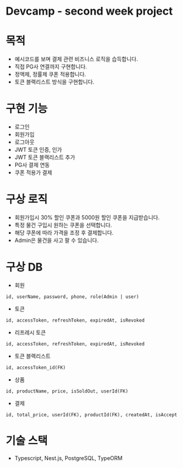 # Devcamp - second week project

# 목적

- 예시코드를 보며 결제 관련 비즈니스 로직을 습득합니다.
- 직접 PG사 연결까지 구현합니다.
- 정액제, 정률제 쿠폰 적용합니다.
- 토큰 블랙리스트 방식을 구현합니다.

# 구현 기능

- 로그인
- 회원가입
- 로그아웃
- JWT 토큰 인증, 인가
- JWT 토큰 블랙리스트 추가
- PG사 결제 연동
- 쿠폰 적용가 결제

# 구상 로직

- 회원가입시 30% 할인 쿠폰과 5000원 할인 쿠폰을 지급받습니다.
- 특정 물건 구입시 원하는 쿠폰을 선택합니다.
- 해당 쿠폰에 따라 가격을 조정 후 결제합니다.
- Admin은 물건을 사고 팔 수 있습니다.

# 구상 DB

- 회원

```
id, userName, password, phone, role(Admin | user)
```

- 토큰

```
id, accessToken, refreshToken, expiredAt, isRevoked
```

- 리프레시 토큰

```
id, accessToken, refreshToken, expiredAt, isRevoked
```

- 토큰 블랙리스트

```
id, accessToken_id(FK)
```

- 상품

```
id, productName, price, isSoldOut, userId(FK)
```

- 결제

```
id, total_price, userId(FK), productId(FK), createdAt, isAccept
```

# 기술 스택

- Typescript, Nest.js, PostgreSQL, TypeORM
